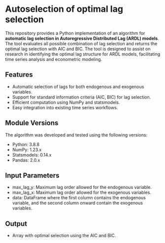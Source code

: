 # Autoselection of optimal lag selection 

This repository provides a Python implementation of an algorithm for **automatic lag selection in Autoregressive Distributed Lag (ARDL) models**. The tool evaluates all possible combination of lag selection and returns the optimal lag selection with AIC and BIC. The tool is designed to assist on research in identifying the optimal lag structure for ARDL models, facilitating time series analysis and econometric modeling. 

## Features
- Automatic selection of lags for both endogenous and exogenous variables.
- Support for standard information criteria (AIC, BIC) for lag selection.
- Efficient computation using NumPy and statsmodels.
- Easy integration into existing time series workflows.
  
## Module Versions
The algorithm was developed and tested using the following versions:

- Python: 3.8.8
- NumPy: 1.23.x
- Statsmodels: 0.14.x
- Pandas: 2.0.x

## Input Parameters
- max_lag_y: Maximum lag order allowed for the endogenous variable.
- max_lag_x: Maximum lag order allowed for the exogenous variables.
- data: DataFrame where the first column contains the endogenous variable, and the second column onward contain the exogenous variables.

## Output
- Array with optimal selection using the AIC and BIC.
